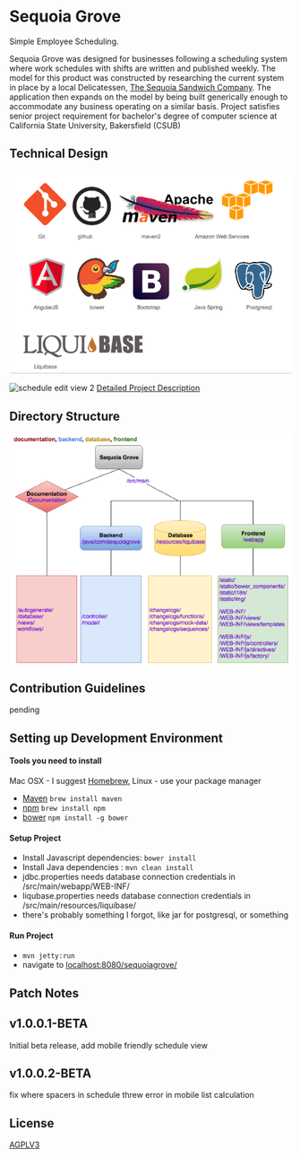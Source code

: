 Sequoia Grove
==
Simple Employee Scheduling.

Sequoia Grove was designed for businesses following a scheduling system where work schedules
with shifts are written and published weekly. The model for this product was
constructed by researching the current system in place by a  local Delicatessen,
[The Sequoia Sandwich Company](http://www.sequoiasandwich.com/v4/).
The application then expands on the model by being built generically enough
to accommodate any business operating on a similar basis.
Project satisfies senior project requirement for bachelor's degree of computer
science at California State University, Bakersfield (CSUB)

Technical Design
--
![technical design](documentation/views/screenshots/technical-design.png)

![schedule edit view 2](documentation/views/screenshots/schedule2.png)
[Detailed Project Description](documentation/feature-description.md)

Directory Structure
--
![directory structure](documentation/views/screenshots/directory-structure.png)

Contribution Guidelines
--
pending

Setting up Development Environment
--
#### Tools you need to install
Mac OSX - I suggest [Homebrew](http://brew.sh/), Linux - use your package manager

* [Maven](https://maven.apache.org/) `brew install maven`
* [npm](https://www.npmjs.com/) `brew install npm`
* [bower](http://bower.io/) `npm install -g bower`

#### Setup Project
* Install Javascript dependencies: `bower install`
* Install Java dependencies : `mvn clean install`
* jdbc.properties needs database connection credentials in /src/main/webapp/WEB-INF/
* liqubase.properties needs database connection credentials in /src/main/resources/liquibase/
* there's probably something I forgot, like jar for postgresql, or something

#### Run Project
* `mvn jetty:run`
* navigate to [localhost:8080/sequoiagrove/](localhost:8080/sequoiagrove/)

Patch Notes
--
## v1.0.0.1-BETA
Initial beta release, add mobile friendly schedule view
## v1.0.0.2-BETA
fix where spacers in schedule threw error in mobile list calculation


License
--
[AGPLV3](http://www.gnu.org/licenses/agpl-3.0.html)

